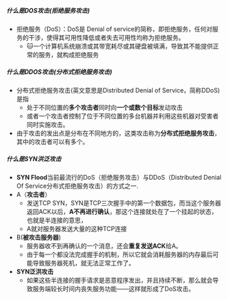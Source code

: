 ##### 什么是DOS攻击(拒绝服务攻击)
- 拒绝服务（DoS）：DoS是 Denial of service的简称，即拒绝服务，任何对服务的干涉，使得其可用性降低或者失去可用性均称为拒绝服务。
	- 🐱一个计算机系统崩溃或其带宽耗尽或其硬盘被填满，导致其不能提供正常的服务，就构成拒绝服务 
##### 什么是DDOS攻击(分布式拒绝服务攻击)
- 分布式拒绝服务攻击(英文意思是Distributed Denial of Service，简称DDoS)是指
	- 处于不同位置的**多个攻击者**同时向**一个或数个目标**发动攻击
	- 或者一个攻击者控制了位于不同位置的多台机器并利用这些机器对受害者同时实施攻击。
- 由于攻击的发出点是分布在不同地方的，这类攻击称为**分布式拒绝服务攻击**，其中的攻击者可以有多个。 
##### 什么是SYN洪泛攻击
- **SYN Flood**当前最流行的DoS（拒绝服务攻击）与DDoS（Distributed Denial Of Service分布式拒绝服务攻击）的方式之一.
- A（**攻击者**）
	- 发送TCP SYN，SYN是TCP三次握手中的第一个数据包，而当这个服务器返回ACK以后，**A不再进行确认**，那这个连接就处在了一个挂起的状态，也就是半连接的意思，
	- A就对服务器发送大量的这种TCP连接
- B(**被攻击服务器**)
	- 服务器收不到再确认的一个消息，还会**重复发送ACK**给A。
	- 由于每一个都没法完成握手的机制，所以它就会消耗服务器的内存最后可能导致服务器死机，就无法正常工作了。
- **SYN泛洪攻击**
	- 如果这些半连接的握手请求是恶意程序发出，并且持续不断，那么就会导致服务端较长时间内丧失服务功能——这样就形成了DoS攻击。
